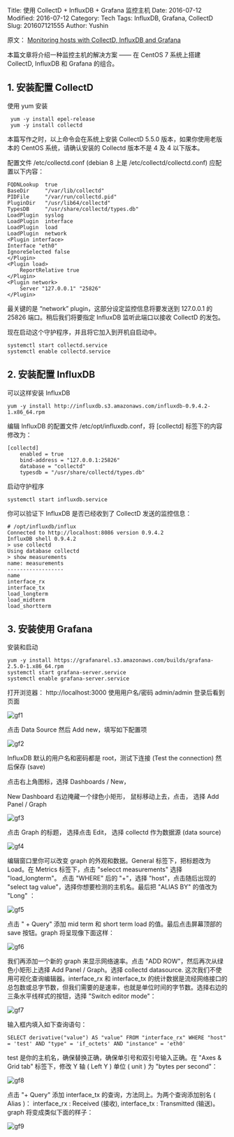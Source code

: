 Title: 使用 CollectD + InfluxDB + Grafana 监控主机
Date: 2016-07-12
Modified: 2016-07-12
Category: Tech
Tags: InfluxDB, Grafana, CollectD
Slug: 201607121555
Author: Yushin


原文： [Monitoring hosts with CollectD, InfluxDB and Grafana](http://jansipke.nl/monitoring-hosts-with-collectd-influxdb-and-grafana/ "原文地址")

本篇文章将介绍一种监控主机的解决方案 —— 在 CentOS 7 系统上搭建 CollectD, InfluxDB 和 Grafana 的组合。
 
## 1. 安装配置 CollectD

使用 yum 安装

     yum -y install epel-release
     yum -y install collectd

本篇写作之时，以上命令会在系统上安装 CollectD 5.5.0 版本，如果你使用老版本的 CentOS 系统，请确认安装的 Collectd 版本不是 4 及 4 以下版本。

配置文件 /etc/collectd.conf (debian 8 上是 /etc/collectd/collectd.conf) 应配置以下内容：

    FQDNLookup  true
    BaseDir     "/var/lib/collectd"
    PIDFile     "/var/run/collectd.pid"
    PluginDir   "/usr/lib64/collectd"
    TypesDB     "/usr/share/collectd/types.db"
    LoadPlugin  syslog
    LoadPlugin  interface
    LoadPlugin  load
    LoadPlugin  network
    <Plugin interface>
    Interface "eth0"
    IgnoreSelected false
    </Plugin>
    <Plugin load>
        ReportRelative true
    </Plugin>
    <Plugin network>
        Server "127.0.0.1" "25826"
    </Plugin>

最关键的是 “network” plugin，这部分设定监控信息将要发送到 127.0.0.1 的 25826 端口。稍后我们将要指定 InfluxDB 监听此端口以接收 CollectD 的发包。

现在启动这个守护程序，并且将它加入到开机自启动中。

    systemctl start collectd.service
    systemctl enable collectd.service

## 2. 安装配置 InfluxDB 

可以这样安装 InfluxDB

    yum -y install http://influxdb.s3.amazonaws.com/influxdb-0.9.4.2-1.x86_64.rpm

编辑 InfluxDB 的配置文件 /etc/opt/influxdb.conf，将 [collectd] 标签下的内容修改为：

    [collectd]
        enabled = true
        bind-address = "127.0.0.1:25826"
        database = "collectd"
        typesdb = "/usr/share/collectd/types.db"

启动守护程序 

    systemctl start influxdb.service   

你可以验证下 InfluxDB 是否已经收到了 CollectD 发送的监控信息：

    # /opt/influxdb/influx
    Connected to http://localhost:8086 version 0.9.4.2
    InfluxDB shell 0.9.4.2
    > use collectd
    Using database collectd
    > show measurements
    name: measurements
    ------------------
    name
    interface_rx
    interface_tx
    load_longterm
    load_midterm
    load_shortterm

## 3. 安装使用 Grafana

安装和启动

    yum -y install https://grafanarel.s3.amazonaws.com/builds/grafana-2.5.0-1.x86_64.rpm
    systemctl start grafana-server.service
    systemctl enable grafana-server.service

打开浏览器： http://localhost:3000 使用用户名/密码 admin/admin 登录后看到页面
 
![gf1](http://jansipke.nl/wp-content/uploads/grafana1.png)

点击 Data Source 然后 Add new，填写如下配置项

![gf2](http://jansipke.nl/wp-content/uploads/grafana2.png)

InfluxDB 默认的用户名和密码都是 root，测试下连接 (Test the connection) 然后保存 (save)

点击右上角图标，选择 Dashboards / New， 

New Dashboard 右边掩藏一个绿色小矩形， 鼠标移动上去，点击， 选择 Add Panel / Graph

![gf3](http://jansipke.nl/wp-content/uploads/grafana4.png)

点击 Graph 的标题， 选择点击 Edit， 选择 collectd 作为数据源 (data source)

![gf4](http://jansipke.nl/wp-content/uploads/grafana5.png)

编辑窗口里你可以改变 graph 的外观和数据。General 标签下，把标题改为 Load。在 Metrics 标签下，点击 "selecct measurements" 选择 "load_longterm"。 
点击 "WHERE" 后的 "+"，选择 "host"，点击随后出现的 "select tag value"，选择你想要检测的主机名。最后把  "ALIAS BY" 的值改为 "Long" ：

![gf5](http://jansipke.nl/wp-content/uploads/grafana6.png)

点击 " + Query"  添加 mid term 和 short term load 的值。最后点击屏幕顶部的 save 按钮。graph 将呈现像下面这样：

![gf6](http://jansipke.nl/wp-content/uploads/grafana7.png)

我们再添加一个新的 graph 来显示网络速率。点击 "ADD ROW"，然后再次从绿色小矩形上选择 Add Panel / Graph。选择 collectd datasource. 这次我们不使用可视化查询编辑器。interface_rx 和 interface_tx 的统计数据是流经网络接口的总包数或总字节数，但我们需要的是速率，也就是单位时间的字节数。选择右边的三条水平线样式的按钮，选择 "Switch editor mode"：

![gf7](http://jansipke.nl/wp-content/uploads/grafana8.png)

输入框内填入如下查询语句：

    SELECT derivative("value") AS "value" FROM "interface_rx" WHERE "host" = 'test' AND "type" = 'if_octets' AND "instance" = 'eth0'

test  是你的主机名，确保替换正确，确保单引号和双引号输入正确。在 "Axes & Grid tab" 标签下，修改 Y 轴 ( Left Y ) 单位  ( unit ) 为 "bytes per second"：

![gf8](http://jansipke.nl/wp-content/uploads/grafana9.png)

点击 "+ Query" 添加 interface_tx 的查询，方法同上。为两个查询添加别名 ( Alias )： interface_rx : Received (接收), interface_tx : Transmitted (输送)。 graph 将变成类似下面的样子：

![gf9](http://jansipke.nl/wp-content/uploads/grafana10.png)

